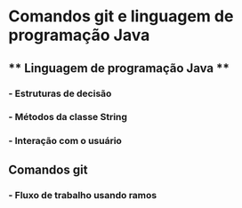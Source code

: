 # Comandos git e linguagem de programação Java

## ** Linguagem de programação Java **
### - Estruturas de decisão
### - Métodos da classe String
### - Interação com o usuário

## Comandos git

### - Fluxo de trabalho usando ramos

